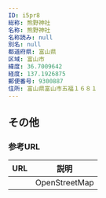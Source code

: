 ```yaml
---
ID: i5pr8
総称: 熊野神社
名称: 熊野神社
名称読み: null
別名: null
都道府県: 富山県
区域: 富山市
緯度: 36.7009642
経度: 137.1926875
郵便番号: 9300887
住所: 富山県富山市五福１６８１
---
```


## その他

### 参考URL

| URL | 説明          |
| --- | ------------- |
|     | OpenStreetMap |
